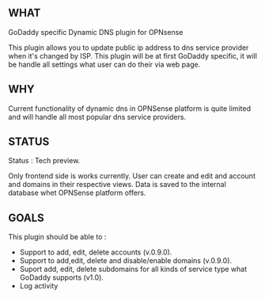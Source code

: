 
## WHAT

GoDaddy specific Dynamic DNS plugin for OPNsense

This plugin allows you to update public ip address to dns service provider when it's changed by ISP. This plugin will be at first GoDaddy specific, it will be handle all settings what user can do their via web page. 

## WHY

Current functionality of dynamic dns in OPNSense platform is quite limited and will handle all most popular dns service providers.

## STATUS

Status : Tech preview.

Only frontend side is works currently.  User can create and edit and account and domains in their respective views. Data is saved to the internal database whet OPNSense platform offers.

## GOALS

This plugin should be able to :

* Support to add, edit, delete accounts (v.0.9.0).
* Support to add,edit, delete and disable/enable domains (v.0.9.0).
* Suport add, edit, delete subdomains for all kinds of service type what GoDaddy supports (v1.0).
* Log activity
